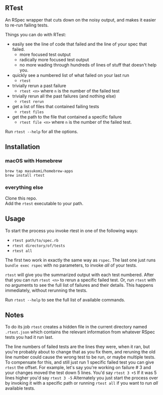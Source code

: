 ## RTest 

An RSpec wrapper that cuts down on the noisy output,
and makes it easier to re-run failing tests.

Things you can do with RTest:

* easily see the line of code that failed and the line of your spec that failed.
  - more focused test output
  - radically more focused test output
  - no more wading through hundreds of lines of stuff that doesn't
    help you.
* quickly see a numbered list of what failed on your last run
  - `rtest`
* trivially rerun a past failure
  - `rtest <n>` where `n` is the number of the failed test
* trivially rerun all the past failures (and nothing else)
  - `rtest rerun`
* get a list of files that contained failing tests
  - `rtest files`
* get the path to the file that contained a specific failure
  - `rtest file <n>` where `n` is the number of the failed test.

Run `rtest --help` for all the options.
 
## Installation 

### macOS with Homebrew

```
brew tap masukomi/homebrew-apps
brew install rtest
```

### everything else
Clone this repo.  
Add the `rtest` executable to your path.


## Usage

To start the process you invoke rtest in one of the following ways:

* `rtest path/to/spec.rb` 
* `rtest directory/of/tests` 
* `rtest all`

The first two work in exactly the same way as `rspec`. The last one just runs `bundle exec rspec` with no parameters, to invoke _all_ of your tests.

`rtest` will give you the summarized output with each test numbered. After that you can run `rtest <n>` to rerun a specific failed test. Or, run `rtest` with no arguments to see the full list of failures and their details. This happens immediately, without rerunning the tests. 

Run `rtest --help` to see the full list of available commands.

## Notes
To do its job `rtest` creates a hidden file in the current directory named `.rtest.json` which contains the relevant information from whatever RSpec tests you had it run last. 

The line numbers of failed tests are the lines they were, when it ran, but you're probably about to change that as you fix them, and reruning the old line number could cause the wrong test to be run, or maybe multiple tests. To compensate for this, and still just run 1 specific failed test you can give `rtest` the offset. For example, let's say you're working on failure # 3 and your changes moved the test down 5 lines. You'd say `rtest 3 +5` If it was 5 lines higher you'd say `rtest 3 -5` Alternately you just start the process over by invoking it with a specific path or running `rtest all` if you want to run _all_ available tests.

